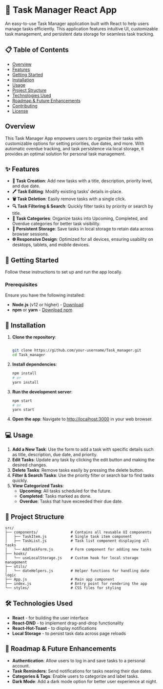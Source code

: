 
# 📝 Task Manager React App

An easy-to-use Task Manager application built with React to help users manage tasks efficiently. This application features intuitive UI, customizable task management, and persistent data storage for seamless task tracking.



## 📋 Table of Contents
- [Overview](#overview)
- [Features](#features)
- [Getting Started](#getting-started)
- [Installation](#installation)
- [Usage](#usage)
- [Project Structure](#project-structure)
- [Technologies Used](#technologies-used)
- [Roadmap & Future Enhancements](#roadmap--future-enhancements)
- [Contributing](#contributing)
- [License](#license)

## Overview
This Task Manager App empowers users to organize their tasks with customizable options for setting priorities, due dates, and more. With  automatic overdue tracking, and task persistence via local storage, it provides an optimal solution for personal task management.

## ✨ Features
- **🌟 Task Creation**: Add new tasks with a title, description, priority level, and due date.
- **🖊️ Task Editing**: Modify existing tasks’ details in-place.
- **🗑️ Task Deletion**: Easily remove tasks with a single click.
- **🔍 Task Filtering & Search**: Quickly filter tasks by priority or search by title.
- **📌 Task Categories**: Organize tasks into Upcoming, Completed, and Overdue categories for better task visibility.
- **💾 Persistent Storage**: Save tasks in local storage to retain data across browser sessions.
- **🌐 Responsive Design**: Optimized for all devices, ensuring usability on desktops, tablets, and mobile devices.

## 🚀 Getting Started
Follow these instructions to set up and run the app locally.

### Prerequisites
Ensure you have the following installed:
- **Node.js** (v12 or higher) - [Download](https://nodejs.org/)
- **npm** or **yarn** - [Download npm](https://www.npmjs.com/)

## 🔧 Installation

1. **Clone the repository**:
   ```bash
   
   git clone https://github.com/your-username/Task_manager.git
   cd Task_manager
   ```

2. **Install dependencies**:
   ```bash
   npm install
   # or
   yarn install
   ```

3. **Run the development server**:
   ```bash
   npm start
   # or
   yarn start
   ```

4. **Open the app**: Navigate to [http://localhost:3000](http://localhost:3000) in your web browser.

## 💻 Usage

1. **Add a New Task**: Use the form to add a task with specific details such as title, description, due date, and priority.
2. **Edit Tasks**: Update any task by clicking the edit button and making the desired changes.
3. **Delete Tasks**: Remove tasks easily by pressing the delete button.
4. **Filter & Search Tasks**: Use the priority filter or search bar to find tasks quickly.
5. **View Categorized Tasks**:
   - **Upcoming**: All tasks scheduled for the future.
   - **Completed**: Tasks marked as done.
   - **Overdue**: Tasks that have exceeded their due date.

## 📁 Project Structure

```
src/
├── components/               # Contains all reusable UI components
│   ├── TaskItem.js           # Single task item component
│   ├── TaskList.js           # Task list component displaying all tasks
│   └── AddTaskForm.js        # Form component for adding new tasks
├── hooks/
│   └── useLocalStorage.js    # Custom hook for local storage management
├── utils/
│   └── dateHelpers.js        # Helper functions for handling date logic
├── App.js                    # Main app component
├── index.js                  # Entry point for rendering the app
└── styles/                   # CSS files for styling
```

## 🛠️ Technologies Used
- **React** - for building the user interface
- **React-DND** - to implement drag-and-drop functionality
- **React-Hot-Toast** - to display notifications
- **Local Storage** - to persist task data across page reloads

## 🚧 Roadmap & Future Enhancements
- **Authentication**: Allow users to log in and save tasks to a personal account.
- **Task Reminders**: Send notifications for tasks nearing their due dates.
- **Categories & Tags**: Enable users to categorize and label tasks.
- **Dark Mode**: Add a dark mode option for better user experience at night.

